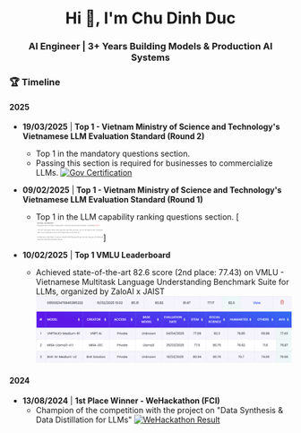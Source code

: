 <h1 align="center">Hi 👋, I'm Chu Dinh Duc</h1>
<h3 align="center">AI Engineer | 3+ Years Building Models & Production AI Systems</h3>

### 🏆 Timeline

#### 2025

-   **19/03/2025** | **Top 1 - Vietnam Ministry of Science and Technology's Vietnamese LLM Evaluation Standard (Round 2)**
    - Top 1 in the mandatory questions section.
    - Passing this section is required for businesses to commercialize LLMs.
    [![Gov Certification](link_3)]([link_3](https://github.com/duccd4/duccd4/blob/main/vmlu1.png))

-   **09/02/2025** | **Top 1 - Vietnam Ministry of Science and Technology's Vietnamese LLM Evaluation Standard (Round 1)**
    - Top 1 in the LLM capability ranking questions section.
    [<img src="https://github.com/duccd4/duccd4/blob/main/most1.png" width="120px">]

-   **10/02/2025** | **Top 1 VMLU Leaderboard**
    - Achieved state-of-the-art 82.6 score (2nd place: 77.43) on VMLU - Vietnamese Multitask Language Understanding Benchmark Suite for LLMs, organized by ZaloAI x JAIST
    [![LLM Leaderboard](https://github.com/duccd4/duccd4/blob/main/vmlu1.png)](web_link)
    [![LLM Leaderboard](https://github.com/duccd4/duccd4/blob/main/vmlu2.png)](web_link)

#### 2024

-   **13/08/2024** | **1st Place Winner - WeHackathon (FCI)**
    - Champion of the competition with the project on "Data Synthesis & Data Distillation for LLMs"
    [![WeHackathon Result](link_1)](link_1)
